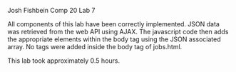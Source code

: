 Josh Fishbein		Comp 20		Lab 7

All components of this lab have been correctly implemented.
JSON data was retrieved from the web API using AJAX.
The javascript code then adds the appropriate elements within the
body tag using the JSON associated array. No tags were added
inside the body tag of jobs.html.

This lab took approximately 0.5 hours.

